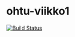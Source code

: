 # ohtu-viikko1
[![Build Status](https://travis-ci.org/RoopeNiemi/ohtu-viikko1.svg?branch=master)](https://travis-ci.org/RoopeNiemi/ohtu-viikko1)

